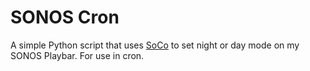 # SONOS Cron

A simple Python script that uses [SoCo](https://github.com/SoCo/SoCo/) to set 
night or day mode on my SONOS Playbar. For use in cron.
